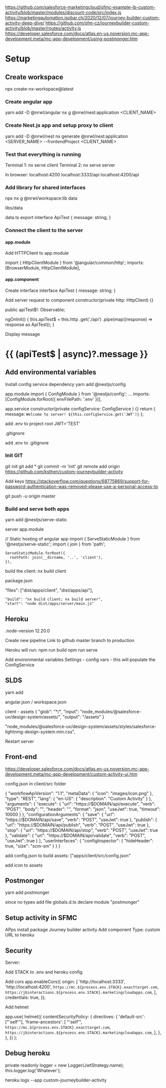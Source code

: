 https://github.com/salesforce-marketingcloud/sfmc-example-jb-custom-activity/blob/master/modules/discount-code/src/index.js
https://marketingautomation.isobar.ch/2020/12/07/journey-builder-custom-activity-deep-dive/
https://github.com/sfm-cz/journeybuilder-custom-activity/blob/master/routes/activity.js
https://developer.salesforce.com/docs/atlas.en-us.noversion.mc-app-development.meta/mc-app-development/using-postmonger.htm

# Setup

## Create workspace

npx create-nx-workspace@latest <NAME>

### Create angular app

yarn add -D @nrwl/angular
nx g @nrwl/nest:application <CLIENT_NAME>

### Create Nest.js app and setup proxy to client

yarn add -D @nrwl/nest
nx generate @nrwl/nest:application <SERVER_NAME> --frontendProject <CLIENT_NAME>

### Test that everything is running

Terminal 1: nx serve client
Terminal 2: nx serve server

In browser:
localhost:4200
localhost:3333/api
localhost:4200/api

### Add library for shared interfaces

npx nx g @nrwl/workspace:lib data

libs/data

data.ts
export interface ApiTest {
message: string;
}

### Connect the client to the server

#### app.module

Add HTTPClient to app.module

import { HttpClientModule } from '@angular/common/http';
imports: [BrowserModule, HttpClientModule],

#### app.component

Create interface
interface ApiTest {
message: string;
}

Add server request to component
constructor(private http: HttpClient) {}

public apiTest$!: Observable<ApiTest>;

ngOnInit() {
this.apiTest$ = this.http
.get('./api')
.pipe(map((response) => response as ApiTest));
}

Display message

<h1>{{ (apiTest$ | async)?.message }}</h1>

## Add environmental variables

Install config service dependency
yarn add @nestjs/config

app.module
import { ConfigModule } from '@nestjs/config';
...
imports: [ConfigModule.forRoot({ envFilePath: '.env' })],

app.service
constructor(private configService: ConfigService ) {}
return { message: `Welcome to server! ${this.configService.get('JWT')}` };

add .env to project root
JWT='TEST'

.gitignore

add .env to .gitignore

### Init GIT

git init
git add \*
git commit -m 'init'
git remote add origin https://github.com/ksthen/custom-journeybuilder-activity

Add keys
https://stackoverflow.com/questions/68775869/support-for-password-authentication-was-removed-please-use-a-personal-access-to

git push -u origin master

### Build and serve both apps

yarn add @nestjs/serve-static

server app.module

// Static hosting of angular app
import { ServeStaticModule } from '@nestjs/serve-static';
import { join } from 'path';

    ServeStaticModule.forRoot({
      rootPath: join(__dirname, '..', 'client'),
    }),

build the client:
nx build client

package.json

"files": ["dist/apps/client", "dist/apps/api"],

    "build": "nx build client; nx build server",
    "start": "node dist/apps/server/main.js"

## Heroku

.node-version
12.20.0

Create new pipeline
Link to github master branch to production

Heroku will run:
npm run build
npm run serve

Add environmental variables
Settings - config vars - this will populate the ConfigService

## SLDS

yarn add

angular.json / workspace.json

client - assets
{
"glob": "\*_/_",
"input": "node_modules/@salesforce-ux/design-system/assets/",
"output": "/assets"
}

"node_modules/@salesforce-ux/design-system/assets/styles/salesforce-lightning-design-system.min.css",

Restart server

## Front-end

https://developer.salesforce.com/docs/atlas.en-us.noversion.mc-app-development.meta/mc-app-development/custom-activity-ui.htm

config.json in client/src folder

{
"workflowApiVersion": "1.1",
"metaData": {
"icon": "images/icon.png"
},
"type": "REST",
"lang": {
"en-US": {
"description": "Custom Activity"
}
},
"arguments": {
"execute": {
"url": "https://$DOMAIN/api/execute",
      "verb": "POST",
      "body": "",
      "header": "",
      "format": "json",
      "useJwt": true,
      "timeout": 10000
    }
  },
  "configurationArguments": {
    "save": {
      "url": "https://$DOMAIN/api/save",
"verb": "POST",
"useJwt": true
},
"publish": {
"url": "https://$DOMAIN/api/publish",
      "verb": "POST",
      "useJwt": true
    },
    "stop": {
      "url": "https://$DOMAIN/api/stop",
"verb": "POST",
"useJwt": true
},
"validate": {
"url": "https://$DOMAIN/api/validate",
"verb": "POST",
"useJwt": true
}
},
"userInterfaces": {
"configInspector": {
"hideHeader": true,
"size": "scm-sm"
}
}
}

add config.json to build
assets: ["apps/client/src/config.json"

add icon to assets

## Postmonger

yarn add postmonger

since no types
add file globals.d.ts
declare module "postmonger"

## Setup activity in SFMC

APps install package
Journey builder activity
Add component
Type: custom
URL to heroku

## Security

Server:

Add STACK to .env and heroku config

Add cors
app.enableCors({
origin: [
'http://localhost:3333',
'http://localhost:4200',
`https://mc.${process.env.STACK}.exacttarget.com`,
`https://jbinteractions.${process.env.STACK}.marketingcloudapps.com`,
],
credentials: true,
});

Add helmet

app.use(
helmet({
contentSecurityPolicy: {
directives: {
'default-src': ["'self'"],
'frame-ancestors': [
"'self'",
`https://mc.${process.env.STACK}.exacttarget.com`,
`https://jbinteractions.${process.env.STACK}.marketingcloudapps.com`,
],
},
},
})
);

## Debug heroku

private readonly logger = new Logger(JwtStrategy.name);
this.logger.log('Whatever');

heroku logs --app custom-journeybuilder-activity
